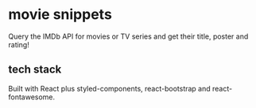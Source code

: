 # movie snippets

Query the IMDb API for movies or TV series and get their title, poster and rating!

## tech stack

Built with React plus styled-components, react-bootstrap and react-fontawesome.
